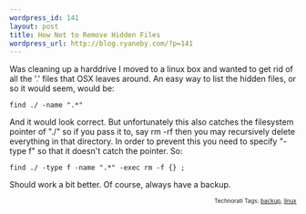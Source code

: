 ```yaml
--- 
wordpress_id: 141
layout: post
title: How Not to Remove Hidden Files
wordpress_url: http://blog.ryaneby.com/?p=141
---
```

Was cleaning up a harddrive I moved to a linux box and wanted to get rid of all the '.' files that OSX leaves around. An easy way to list the hidden files, or so it would seem, would be:

<code>find ./ -name ".*"</code>

And it would look correct. But unfortunately this also catches the filesystem pointer of "./" so if you pass it to, say rm -rf then you may recursively delete everything in that directory. In order to prevent this you need to specify "-type f" so that it doesn't catch the pointer. So:

<code>find ./ -type f -name ".*" -exec rm -f {} \;</code>

Should work a bit better. Of course, always have a backup.
<!-- technorati tags start --><p style="text-align:right;font-size:10px;">Technorati Tags: <a href="http://www.technorati.com/tag/backup" rel="tag">backup</a>, <a href="http://www.technorati.com/tag/linux" rel="tag">linux</a></p><!-- technorati tags end -->
